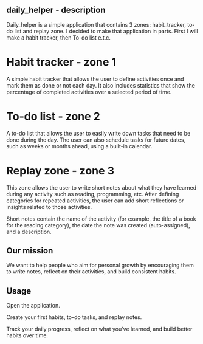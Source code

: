 ## daily_helper - description

Daily_helper is a simple application that contains 3 zones: habit_tracker, to-do list and replay zone.
I decided to make that application in parts. First I will make a habit tracker, then To-do list e.t.c.

# Habit tracker - zone 1

A simple habit tracker that allows the user to define activities once and mark them as done or not each day.
It also includes statistics that show the percentage of completed activities over a selected period of time.

# To-do list - zone 2

A to-do list that allows the user to easily write down tasks that need to be done during the day.
The user can also schedule tasks for future dates, such as weeks or months ahead, using a built-in calendar.

# Replay zone - zone 3

This zone allows the user to write short notes about what they have learned during any activity such as reading, programming, etc.
After defining categories for repeated activities, the user can add short reflections or insights related to those activities.

Short notes contain the name of the activity (for example, the title of a book for the reading category),
the date the note was created (auto-assigned), and a description.

## Our mission

We want to help people who aim for personal growth by encouraging them to write notes, reflect on their activities, and build consistent habits.

## Usage

Open the application.

Create your first habits, to-do tasks, and replay notes.

Track your daily progress, reflect on what you’ve learned, and build better habits over time.